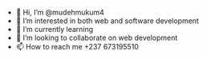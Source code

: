 - 👋 Hi, I’m @mudehmukum4
- 👀 I’m interested in both web and software development
- 🌱 I’m currently learning 
- 💞️ I’m looking to collaborate on web development
- 📫 How to reach me +237 673195510

<!---
Jamesbriyan2/Jamesbriyan2 is a ✨ special ✨ repository because its `README.md` (this file) appears on your GitHub profile.
You can click the Preview link to take a look at your changes.
--->

